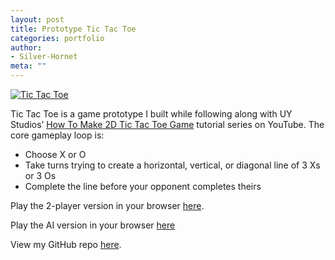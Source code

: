 ```yaml
---
layout: post
title: Prototype Tic Tac Toe
categories: portfolio
author:
- Silver-Hornet
meta: ""
---
```


[![Tic Tac Toe]({{site.url}}/tic-tac-toe.png)](https://play.unity.com/mg/other/uy-studios-tic-tac-toe-basic-ai-version)

Tic Tac Toe is a game prototype I built while following along with UY Studios’ [How To Make 2D Tic Tac Toe Game](https://www.youtube.com/watch?v=FBamzpJTlG4&list=PLkzh1bySTmYB83ybePBUtsP4t0DAdspiw) tutorial series on YouTube. The core gameplay loop is:

- Choose X or O
- Take turns trying to create a horizontal, vertical, or diagonal line of 3 Xs or 3 Os
- Complete the line before your opponent completes theirs

Play the 2-player version in your browser [here](https://play.unity.com/mg/other/uy-studios-tic-tac-toe-multiplayer-version).

Play the AI version in your browser [here](https://play.unity.com/mg/other/uy-studios-tic-tac-toe-basic-ai-version)

View my GitHub repo [here](https://github.com/silver-hornet/uy-studios-tic-tac-toe).